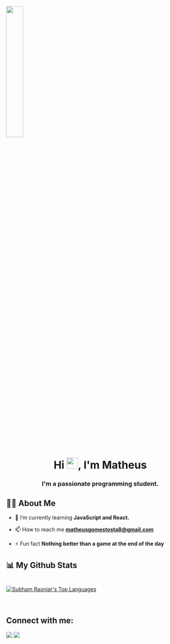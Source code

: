 <div align=”center”><img aling="center" width="30%" height="auto" src="https://i.imgur.com/RHBnMHt.png" height="50px"/></div>

<h1 align="center">Hi <img src="https://raw.githubusercontent.com/MartinHeinz/MartinHeinz/master/wave.gif" width="30px">, I'm Matheus</h1>
<h3 align="center">I'm a passionate programming student.</h3>


## 🙋‍♂️ About Me

- 🌱 I’m currently learning **JavaScript and React.**

- 📫 How to reach me **matheusgomestosta8@gmail.com**

- ⚡ Fun fact **Nothing better than a game at the end of the day**


## 📊 My Github Stats

  <br/>
  <a href="https://github.com/matheus1g/github-readme-stats"><img alt="Subham Raoniar's Top Languages" src="https://github-readme-stats.vercel.app/api/top-langs/?username=matheus1g&langs_count=8&count_private=true&layout=compact&theme=react&hide_border=true&bg_color=0D1117" /></a>
  <br/>

<br/>
<br/>

## Connect with me:
<p align="left">

<a href = "https://www.linkedin.com/in/matheusGtosta/"><img src="https://img.icons8.com/fluent/48/000000/linkedin.png"/></a>
<a href = "https://www.instagram.com/gomes.pngr/"><img src="https://img.icons8.com/fluent/48/000000/instagram-new.png"/></a>

</p>

